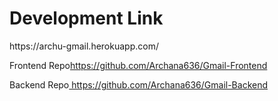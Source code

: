 <h1 align="left">Development Link</h1>
<div>
https://archu-gmail.herokuapp.com/
 </div>



<p dir="auto">Frontend Repo<a href="https://github.com/Archana636/Gmail-Frontend">https://github.com/Archana636/Gmail-Frontend</a></p>
<p dir="auto">Backend Repo<a href="https://github.com/Archana636/Gmail-Backend"> https://github.com/Archana636/Gmail-Backend</a></p>


